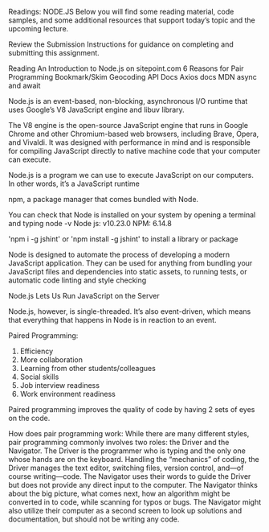 Readings: NODE.JS
Below you will find some reading material, code samples, and some additional resources that support today’s topic and the upcoming lecture.

Review the Submission Instructions for guidance on completing and submitting this assignment.

Reading
An Introduction to Node.js on sitepoint.com
6 Reasons for Pair Programming
Bookmark/Skim
Geocoding API Docs
Axios docs
MDN async and await


Node.js is an event-based, non-blocking, asynchronous I/O runtime that uses Google’s V8 JavaScript engine and libuv library.

The V8 engine is the open-source JavaScript engine that runs in Google Chrome and other Chromium-based web browsers, including Brave, Opera, and Vivaldi. It was designed with performance in mind and is responsible for compiling JavaScript directly to native machine code that your computer can execute.

Node.js is a program we can use to execute JavaScript on our computers. In other words, it’s a JavaScript runtime

npm, a package manager that comes bundled with Node.

You can check that Node is installed on your system by opening a terminal and typing node -v
Node js: v10.23.0
NPM: 6.14.8

'npm i -g jshint' or 'npm install -g jshint' to install a library or package

Node is designed to automate the process of developing a modern JavaScript application.  They can be used for anything from bundling your JavaScript files and dependencies into static assets, to running tests, or automatic code linting and style checking

Node.js Lets Us Run JavaScript on the Server

Node.js, however, is single-threaded. It’s also event-driven, which means that everything that happens in Node is in reaction to an event.


Paired Programming:
1. Efficiency
2. More collaboration
3. Learning from other students/colleagues
4. Social skills
5. Job interview readiness
6. Work environment readiness

Paired programming improves the quality of code by having 2 sets of eyes on the code. 

How does pair programming work:  While there are many different styles, pair programming commonly involves two roles: the Driver and the Navigator. The Driver is the programmer who is typing and the only one whose hands are on the keyboard. Handling the “mechanics” of coding, the Driver manages the text editor, switching files, version control, and—of course writing—code. The Navigator uses their words to guide the Driver but does not provide any direct input to the computer. The Navigator thinks about the big picture, what comes next, how an algorithm might be converted in to code, while scanning for typos or bugs. The Navigator might also utilize their computer as a second screen to look up solutions and documentation, but should not be writing any code.

